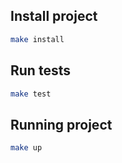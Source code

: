 ## Install project

```bash
make install
```

## Run tests

```bash
make test
```

## Running project
```bash
make up
```
